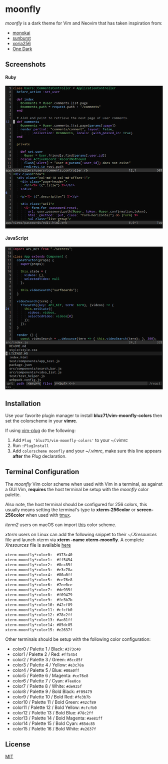 moonfly
=======

*moonfly* is a dark theme for Vim and Neovim that has taken inspiration from:

* [monokai](https://atom.io/themes/monokai)
* [sunburst](http://colorsublime.com/theme/Sunburst)
* [xoria256](https://github.com/vim-scripts/xoria256.vim)
* [One Dark](https://github.com/atom/one-dark-syntax)

Screenshots
-----------

#### Ruby
![Ruby](ruby_moonfly.png)

#### JavaScript
![Ruby](javascript_moonfly.png)

Installation
------------

Use your favorite plugin manager to install **bluz71/vim-moonfly-colors** then
set the colorscheme in your **vimrc**.

If using [vim-plug](https://github.com/junegunn/vim-plug) do the following:

1. Add `Plug 'bluz71/vim-moonfly-colors'` to your *~/.vimrc*
2. Run `:PlugInstall`
3. Add `colorscheme moonfly` and your *~/.vimrc*, make sure this line appears
   **after** the *Plug* declaration.

Terminal Configuration
----------------------

The *moonfly* Vim color scheme when used with Vim in a terminal, as against a
GUI Vim, **requires** the host terminal be setup with the *moonfly* color
palette.

Also note, the host terminal should be configured for 256 colors, this usually
means setting the terminal's type to **xterm-256color** or **screen-256color**
when used with [tmux](https://tmux.github.io/).

*iterm2* users on macOS can import [this](moonfly.itermcolors) color scheme.

*xterm* users on Linux can add the following snippet to their *~/.Xresources*
file and launch xterm via **xterm -name xterm-moonfly**. A complete
*Xresources* file is available
[here](https://github.com/bluz71/dotfiles/blob/master/Xresources)

```
xterm-moonfly*color0:  #373c40
xterm-moonfly*color1:  #ff5454
xterm-moonfly*color2:  #8cc85f
xterm-moonfly*color3:  #e3c78a
xterm-moonfly*color4:  #80a0ff
xterm-moonfly*color5:  #ce76e8
xterm-moonfly*color6:  #7ee0ce
xterm-moonfly*color7:  #de935f
xterm-moonfly*color8:  #f09479
xterm-moonfly*color9:  #fe3b7b
xterm-moonfly*color10: #42cf89
xterm-moonfly*color11: #cfcfb0
xterm-moonfly*color12: #78c2ff
xterm-moonfly*color13: #ae81ff
xterm-moonfly*color14: #85dc85
xterm-moonfly*color15: #e2637f
```

Other terminals should be setup with the following color configuration:

* color0  / Palette 1  / Black:        `#373c40`
* color1  / Palette 2  / Red:          `#ff5454`
* color2  / Palette 3  / Green:        `#8cc85f`
* color3  / Palette 4  / Yellow:       `#e3c78a`
* color4  / Palette 5  / Blue:         `#80a0ff`
* color5  / Palette 6  / Magenta:      `#ce76e8`
* color6  / Palette 7  / Cyan:         `#7ee0ce`
* color7  / Palette 8  / White:        `#de935f`
* color8  / Palette 9  / Bold Black:   `#f09479`
* color9  / Palette 10 / Bold Red:     `#fe3b7b`
* color10 / Palette 11 / Bold Green:   `#42cf89`
* color11 / Palette 12 / Bold Yellow:  `#cfcfb0`
* color12 / Palette 13 / Bold Blue:    `#78c2ff`
* color13 / Palette 14 / Bold Magenta: `#ae81ff`
* color14 / Palette 15 / Bold Cyan:    `#85dc85`
* color15 / Palette 16 / Bold White:   `#e2637f`

License
-------

[MIT](https://opensource.org/licenses/MIT)
